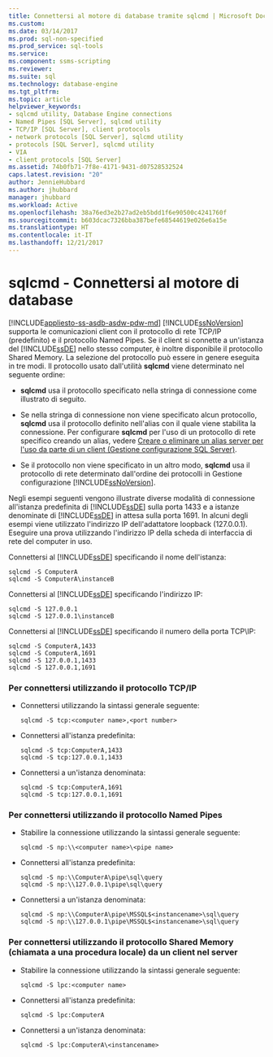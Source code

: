 ```yaml
---
title: Connettersi al motore di database tramite sqlcmd | Microsoft Docs
ms.custom: 
ms.date: 03/14/2017
ms.prod: sql-non-specified
ms.prod_service: sql-tools
ms.service: 
ms.component: ssms-scripting
ms.reviewer: 
ms.suite: sql
ms.technology: database-engine
ms.tgt_pltfrm: 
ms.topic: article
helpviewer_keywords:
- sqlcmd utility, Database Engine connections
- Named Pipes [SQL Server], sqlcmd utility
- TCP/IP [SQL Server], client protocols
- network protocols [SQL Server], sqlcmd utility
- protocols [SQL Server], sqlcmd utility
- VIA
- client protocols [SQL Server]
ms.assetid: 74b0fb71-7f8e-4171-9431-d07528532524
caps.latest.revision: "20"
author: JennieHubbard
ms.author: jhubbard
manager: jhubbard
ms.workload: Active
ms.openlocfilehash: 38a76ed3e2b27ad2eb5bdd1f6e90500c4241760f
ms.sourcegitcommit: b603dcac7326bba387befe68544619e026e6a15e
ms.translationtype: HT
ms.contentlocale: it-IT
ms.lasthandoff: 12/21/2017
---
```

# <a name="sqlcmd---connect-to-the-database-engine"></a>sqlcmd - Connettersi al motore di database
[!INCLUDE[appliesto-ss-asdb-asdw-pdw-md](../../includes/appliesto-ss-asdb-asdw-pdw-md.md)] [!INCLUDE[ssNoVersion](../../includes/ssnoversion-md.md)] supporta le comunicazioni client con il protocollo di rete TCP/IP (predefinito) e il protocollo Named Pipes. Se il client si connette a un'istanza del [!INCLUDE[ssDE](../../includes/ssde-md.md)] nello stesso computer, è inoltre disponibile il protocollo Shared Memory. La selezione del protocollo può essere in genere eseguita in tre modi. Il protocollo usato dall'utilità **sqlcmd** viene determinato nel seguente ordine:  
  
-   **sqlcmd** usa il protocollo specificato nella stringa di connessione come illustrato di seguito.  
  
-   Se nella stringa di connessione non viene specificato alcun protocollo, **sqlcmd** usa il protocollo definito nell'alias con il quale viene stabilita la connessione. Per configurare **sqlcmd** per l'uso di un protocollo di rete specifico creando un alias, vedere [Creare o eliminare un alias server per l'uso da parte di un client &#40;Gestione configurazione SQL Server&#41;](../../database-engine/configure-windows/create-or-delete-a-server-alias-for-use-by-a-client.md).  
  
-   Se il protocollo non viene specificato in un altro modo, **sqlcmd** usa il protocollo di rete determinato dall'ordine dei protocolli in Gestione configurazione [!INCLUDE[ssNoVersion](../../includes/ssnoversion-md.md)].  
  
 Negli esempi seguenti vengono illustrate diverse modalità di connessione all'istanza predefinita di [!INCLUDE[ssDE](../../includes/ssde-md.md)] sulla porta 1433 e a istanze denominate di [!INCLUDE[ssDE](../../includes/ssde-md.md)] in attesa sulla porta 1691. In alcuni degli esempi viene utilizzato l'indirizzo IP dell'adattatore loopback (127.0.0.1). Eseguire una prova utilizzando l'indirizzo IP della scheda di interfaccia di rete del computer in uso.  
  
 Connettersi al [!INCLUDE[ssDE](../../includes/ssde-md.md)] specificando il nome dell'istanza:  
  
```  
sqlcmd -S ComputerA  
sqlcmd -S ComputerA\instanceB  
```  
  
 Connettersi al [!INCLUDE[ssDE](../../includes/ssde-md.md)] specificando l'indirizzo IP:  
  
```  
sqlcmd -S 127.0.0.1  
sqlcmd -S 127.0.0.1\instanceB  
```  
  
 Connettersi al [!INCLUDE[ssDE](../../includes/ssde-md.md)] specificando il numero della porta TCP\IP:  
  
```  
sqlcmd -S ComputerA,1433  
sqlcmd -S ComputerA,1691  
sqlcmd -S 127.0.0.1,1433  
sqlcmd -S 127.0.0.1,1691  
```  
  
### <a name="to-connect-using-tcpip"></a>Per connettersi utilizzando il protocollo TCP/IP  
  
-   Connettersi utilizzando la sintassi generale seguente:  
  
    ```  
    sqlcmd -S tcp:<computer name>,<port number>  
    ```  
  
-   Connettersi all'istanza predefinita:  
  
    ```  
    sqlcmd -S tcp:ComputerA,1433  
    sqlcmd -S tcp:127.0.0.1,1433  
    ```  
  
-   Connettersi a un'istanza denominata:  
  
    ```  
    sqlcmd -S tcp:ComputerA,1691  
    sqlcmd -S tcp:127.0.0.1,1691  
    ```  
  
### <a name="to-connect-using-named-pipes"></a>Per connettersi utilizzando il protocollo Named Pipes  
  
-   Stabilire la connessione utilizzando la sintassi generale seguente:  
  
    ```  
    sqlcmd -S np:\\<computer name>\<pipe name>  
    ```  
  
-   Connettersi all'istanza predefinita:  
  
    ```  
    sqlcmd -S np:\\ComputerA\pipe\sql\query  
    sqlcmd -S np:\\127.0.0.1\pipe\sql\query  
    ```  
  
-   Connettersi a un'istanza denominata:  
  
    ```  
    sqlcmd -S np:\\ComputerA\pipe\MSSQL$<instancename>\sql\query  
    sqlcmd -S np:\\127.0.0.1\pipe\MSSQL$<instancename>\sql\query  
    ```  
  
### <a name="to-connect-using-shared-memory-a-local-procedure-call-from-a-client-on-the-server"></a>Per connettersi utilizzando il protocollo Shared Memory (chiamata a una procedura locale) da un client nel server  
  
-   Stabilire la connessione utilizzando la sintassi generale seguente:  
  
    ```  
    sqlcmd -S lpc:<computer name>  
    ```  
  
-   Connettersi all'istanza predefinita:  
  
    ```  
    sqlcmd -S lpc:ComputerA  
    ```  
  
-   Connettersi a un'istanza denominata:  
  
    ```  
    sqlcmd -S lpc:ComputerA\<instancename>  
    ```  
  
  

